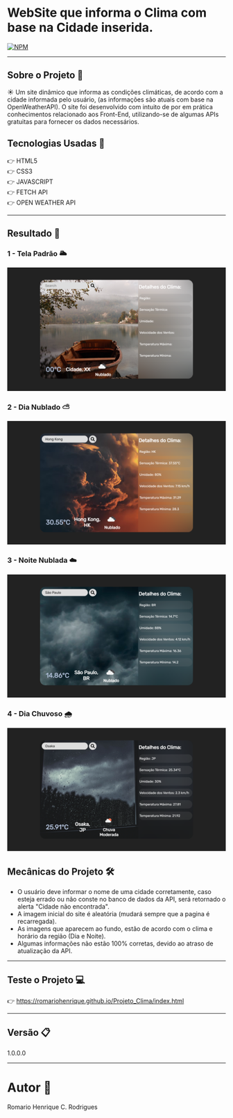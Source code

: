 # WebSite que informa o Clima com base na Cidade inserida.

[![NPM](https://img.shields.io/npm/l/react)](https://github.com/RomarioHenrique/Projeto_Clima/blob/main/LICENSE)
<hr>

## Sobre o Projeto :memo:
 
  :sunny:  Um site dinâmico que informa as condições climáticas, de acordo com a cidade informada pelo usuário, (as informações são atuais com base na OpenWeatherAPI). O site foi desenvolvido com intuito de por em prática conhecimentos relacionado aos Front-End, utilizando-se de algumas APIs gratuitas para fornecer os dados necessários.
 
## Tecnologias Usadas :rocket:

   👉 HTML5 <br>
   👉 CSS3 <br>
   👉 JAVASCRIPT <br>
   👉 FETCH API <br>
   👉 OPEN WEATHER API

<hr>

## Resultado :open_file_folder:

### 1 - Tela Padrão :sun_behind_large_cloud:

![Homepage image](https://github.com/RomarioHenrique/Projeto_Clima/blob/main/.github/default.png?raw=true)

### 2 - Dia Nublado :partly_sunny:

![Post](https://github.com/RomarioHenrique/Projeto_Clima/blob/main/.github/cloudyday.png?raw=true)

### 3 - Noite Nublada :cloud:

![Post ](https://github.com/RomarioHenrique/Projeto_Clima/blob/main/.github/cloudynight.png?raw=true)

### 4 - Dia Chuvoso :cloud_with_rain:

![Post](https://github.com/RomarioHenrique/Projeto_Clima/blob/main/.github/rain.png?raw=true)

 ## Mecânicas do Projeto :hammer_and_wrench:
 
  * O usuário deve informar o nome de uma cidade corretamente, caso esteja errado ou não conste no banco de dados da API, será retornado o alerta "Cidade não encontrada".
  * A imagem inicial do site é aleatória (mudará sempre que a pagina é recarregada).
  * As imagens que aparecem ao fundo, estão de acordo com o clima e horário da região (Dia e Noite).
  * Algumas informações não estão 100% corretas, devido ao atraso de atualização da API.
  
  <hr>
  
 ## Teste o Projeto :computer:
 
  :point_right: https://romariohenrique.github.io/Projeto_Clima/index.html
  
  <hr>

 ## Versão :clipboard:

  1.0.0.0

 <hr>
 
 # Autor :wave:
 
 Romario Henrique C. Rodrigues
  
